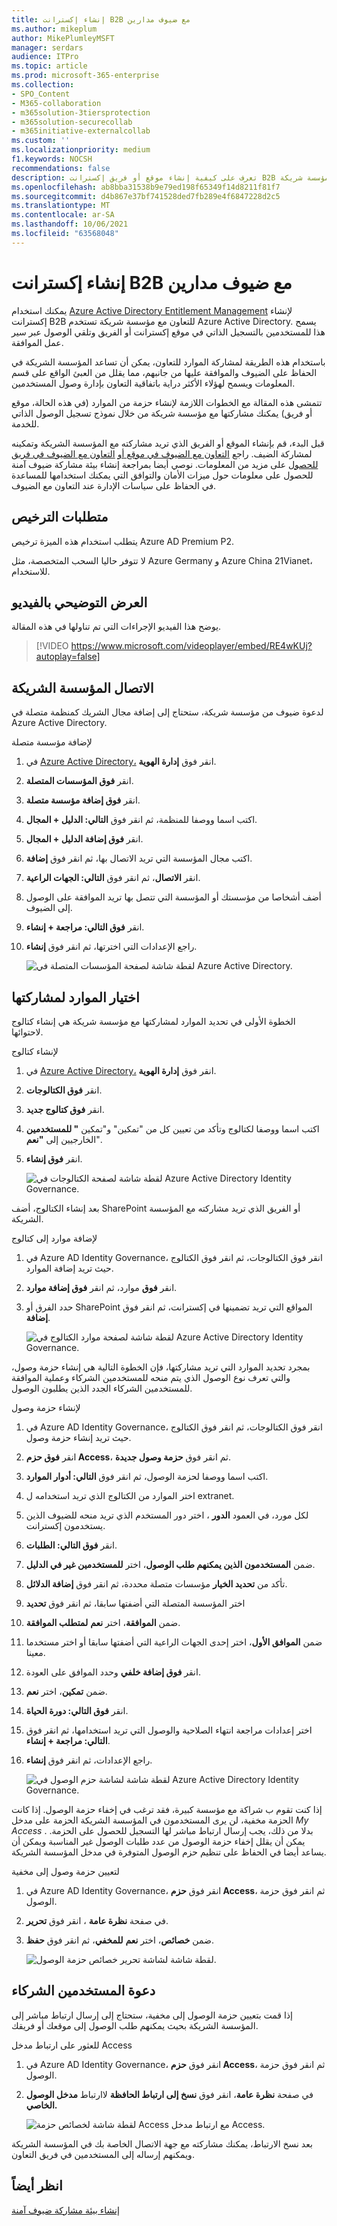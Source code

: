 ```yaml
---
title: إنشاء إكسترانت B2B مع ضيوف مدارين
ms.author: mikeplum
author: MikePlumleyMSFT
manager: serdars
audience: ITPro
ms.topic: article
ms.prod: microsoft-365-enterprise
ms.collection:
- SPO_Content
- M365-collaboration
- m365solution-3tiersprotection
- m365solution-securecollab
- m365initiative-externalcollab
ms.custom: ''
ms.localizationpriority: medium
f1.keywords: NOCSH
recommendations: false
description: تعرف على كيفية إنشاء موقع أو فريق إكسترانت B2B مع ضيوف مدارين من مؤسسة شريكة.
ms.openlocfilehash: ab8bba31538b9e79ed198f65349f14d8211f81f7
ms.sourcegitcommit: d4b867e37bf741528ded7fb289e4f6847228d2c5
ms.translationtype: MT
ms.contentlocale: ar-SA
ms.lasthandoff: 10/06/2021
ms.locfileid: "63568048"
---
```

# <a name="create-a-b2b-extranet-with-managed-guests"></a>إنشاء إكسترانت B2B مع ضيوف مدارين

يمكنك استخدام [Azure Active Directory Entitlement Management](/azure/active-directory/governance/entitlement-management-overview) لإنشاء إكسترانت B2B للتعاون مع مؤسسة شريكة تستخدم Azure Active Directory. يسمح هذا للمستخدمين بالتسجيل الذاتي في موقع إكسترانت أو الفريق وتلقي الوصول عبر سير عمل الموافقة.

باستخدام هذه الطريقة لمشاركة الموارد للتعاون، يمكن أن تساعد المؤسسة الشريكة في الحفاظ على الضيوف والموافقة عليها من جانبهم، مما يقلل من العبئ الواقع على قسم المعلومات ويسمح لهؤلاء الأكثر دراية باتفاقية التعاون بإدارة وصول المستخدمين.

تتمشى هذه المقالة مع الخطوات اللازمة لإنشاء حزمة من الموارد (في هذه الحالة، موقع أو فريق) يمكنك مشاركتها مع مؤسسة شريكة من خلال نموذج تسجيل الوصول الذاتي للخدمة. 

قبل البدء، قم بإنشاء الموقع أو الفريق الذي تريد مشاركته مع المؤسسة الشريكة وتمكينه لمشاركة الضيف. راجع [التعاون مع الضيوف في موقع أو](collaborate-in-site.md) [التعاون مع الضيوف في فريق للحصول](collaborate-as-team.md) على مزيد من المعلومات. نوصي أيضا بمراجعة إنشاء بيئة مشاركة [](create-secure-guest-sharing-environment.md) ضيوف آمنة للحصول على معلومات حول ميزات الأمان والتوافق التي يمكنك استخدامها للمساعدة في الحفاظ على سياسات الإدارة عند التعاون مع الضيوف.

## <a name="license-requirements"></a>متطلبات الترخيص

يتطلب استخدام هذه الميزة ترخيص Azure AD Premium P2. 

لا تتوفر حاليا السحب المتخصصة، مثل Azure Germany و Azure China 21Vianet، للاستخدام.

## <a name="video-demonstration"></a>العرض التوضيحي بالفيديو

يوضح هذا الفيديو الإجراءات التي تم تناولها في هذه المقالة.

> [!VIDEO https://www.microsoft.com/videoplayer/embed/RE4wKUj?autoplay=false]

## <a name="connect-the-partner-organization"></a>الاتصال المؤسسة الشريكة

لدعوة ضيوف من مؤسسة شريكة، ستحتاج إلى إضافة مجال الشريك كمنظمة متصلة في Azure Active Directory.

لإضافة مؤسسة متصلة
1. في [Azure Active Directory،](https://aad.portal.azure.com) انقر فوق **إدارة الهوية**.
2. انقر **فوق المؤسسات المتصلة**.
4. انقر **فوق إضافة مؤسسة متصلة**.
5. اكتب اسما ووصفا للمنظمة، ثم انقر فوق **التالي: الدليل + المجال**.
6. انقر **فوق إضافة الدليل + المجال**.
7. اكتب مجال المؤسسة التي تريد الاتصال بها، ثم انقر فوق **إضافة**.
8. انقر **الاتصال**، ثم انقر فوق **التالي: الجهات الراعية**.
9. أضف أشخاصا من مؤسستك أو المؤسسة التي تتصل بها تريد الموافقة على الوصول إلى الضيوف.
10. انقر **فوق التالي: مراجعة + إنشاء**.
11. راجع الإعدادات التي اخترتها، ثم انقر فوق **إنشاء**.

    ![لقطة شاشة لصفحة المؤسسات المتصلة في Azure Active Directory.](../media/identity-governance-connected-organizations.png)

## <a name="choose-the-resources-to-share"></a>اختيار الموارد لمشاركتها

الخطوة الأولى في تحديد الموارد لمشاركتها مع مؤسسة شريكة هي إنشاء كتالوج لاحتوائها.

لإنشاء كتالوج
1. في [Azure Active Directory،](https://aad.portal.azure.com) انقر فوق **إدارة الهوية**.
2. انقر **فوق الكتالوجات**.
3. انقر **فوق كتالوج جديد**.
4. اكتب اسما ووصفا لكتالوج وتأكد من  تعيين كل من "تمكين" و"تمكين **" للمستخدمين** الخارجيين إلى **"نعم**".
5. انقر **فوق إنشاء**.

   ![لقطة شاشة لصفحة الكتالوجات في Azure Active Directory Identity Governance.](../media/identity-governance-catalogs.png)

بعد إنشاء الكتالوج، أضف SharePoint أو الفريق الذي تريد مشاركته مع المؤسسة الشريكة.

لإضافة موارد إلى كتالوج
1. في Azure AD Identity Governance، انقر فوق الكتالوجات، ثم انقر فوق الكتالوج حيث تريد إضافة الموارد.
2. انقر **فوق** موارد، ثم انقر **فوق إضافة موارد**.
3. حدد الفرق أو SharePoint المواقع التي تريد تضمينها في إكسترانت، ثم انقر فوق **إضافة**.

   ![لقطة شاشة لصفحة موارد الكتالوج في Azure Active Directory Identity Governance.](../media/identity-governance-catalog-resource.png)

بمجرد تحديد الموارد التي تريد مشاركتها، فإن الخطوة التالية هي إنشاء حزمة وصول، والتي تعرف نوع الوصول الذي يتم منحه للمستخدمين الشركاء وعملية الموافقة للمستخدمين الشركاء الجدد الذين يطلبون الوصول.

لإنشاء حزمة وصول
1. في Azure AD Identity Governance، انقر فوق الكتالوجات، ثم انقر فوق الكتالوج حيث تريد إنشاء حزمة وصول.
2. انقر **فوق حزم Access**، ثم انقر فوق **حزمة وصول جديدة**.
3. اكتب اسما ووصفا لحزمة الوصول، ثم انقر فوق **التالي: أدوار الموارد**.
4. اختر الموارد من الكتالوج الذي تريد استخدامه ل extranet.
5. لكل مورد، في العمود **الدور** ، اختر دور المستخدم الذي تريد منحه للضيوف الذين يستخدمون إكسترانت.
6. انقر **فوق التالي: الطلبات**.
7. ضمن **المستخدمون الذين يمكنهم طلب الوصول**، اختر **للمستخدمين غير في الدليل**.
8. تأكد من **تحديد الخيار** مؤسسات متصلة محددة، ثم انقر فوق **إضافة الدلائل**.
9. اختر المؤسسة المتصلة التي أضفتها سابقا، ثم انقر فوق **تحديد**
10. ضمن **الموافقة**، اختر **نعم** **لمتطلب الموافقة**.
11. ضمن **الموافق الأول**، اختر إحدى الجهات الراعية التي أضفتها سابقا أو اختر مستخدما معينا.
12. انقر **فوق إضافة خلفي** وحدد الموافق على العودة.
13. ضمن **تمكين**، اختر **نعم**.
14. انقر **فوق التالي: دورة الحياة**.
15. اختر إعدادات مراجعة انتهاء الصلاحية والوصول التي تريد استخدامها، ثم انقر فوق **التالي: مراجعة + إنشاء**.
16. راجع الإعدادات، ثم انقر فوق **إنشاء**.

    ![لقطة شاشة لشاشة حزم الوصول في Azure Active Directory Identity Governance.](../media/identity-governance-access-packages.png)

إذا كنت تقوم ب شراكة مع مؤسسة كبيرة، فقد ترغب في إخفاء حزمة الوصول. إذا كانت الحزمة مخفية، لن يرى المستخدمون في المؤسسة الشريكة الحزمة على مدخل *My Access* . بدلا من ذلك، يجب إرسال ارتباط مباشر لها التسجيل للحصول على الحزمة. يمكن أن يقلل إخفاء حزمة الوصول من عدد طلبات الوصول غير المناسبة ويمكن أن يساعد أيضا في الحفاظ على تنظيم حزم الوصول المتوفرة في مدخل المؤسسة الشريكة.

لتعيين حزمة وصول إلى مخفية
1. في Azure AD Identity Governance، انقر فوق **حزم Access**، ثم انقر فوق حزمة الوصول.
2. في صفحة **نظرة عامة** ، انقر فوق **تحرير**.
3. ضمن **خصائص**، اختر **نعم** **للمخفي**، ثم انقر فوق **حفظ**.

   ![لقطة شاشة لشاشة تحرير خصائص حزمة الوصول.](../media/identity-governance-access-package-hidden.png)

## <a name="invite-partner-users"></a>دعوة المستخدمين الشركاء

إذا قمت بتعيين حزمة الوصول إلى مخفية، ستحتاج إلى إرسال ارتباط مباشر إلى المؤسسة الشريكة بحيث يمكنهم طلب الوصول إلى موقعك أو فريقك.

للعثور على ارتباط مدخل Access
1. في Azure AD Identity Governance، انقر فوق **حزم Access**، ثم انقر فوق حزمة الوصول.
2. في صفحة **نظرة عامة**، انقر فوق **نسخ إلى ارتباط الحافظة** لاارتباط **مدخل الوصول الخاصي.**

   ![لقطة شاشة لخصائص حزمة Access مع ارتباط مدخل Access.](../media/identity-governance-access-portal-link.png)

بعد نسخ الارتباط، يمكنك مشاركته مع جهة الاتصال الخاصة بك في المؤسسة الشريكة ويمكنهم إرساله إلى المستخدمين في فريق التعاون.

## <a name="see-also"></a>انظر أيضاً

[إنشاء بيئة مشاركة ضيوف آمنة](create-secure-guest-sharing-environment.md)